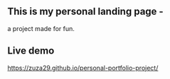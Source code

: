 ## This is my personal landing page -
a project made for fun.

## Live demo
https://zuza29.github.io/personal-portfolio-project/

